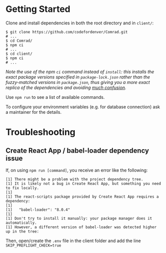 # Getting Started

Clone and install dependencies in both the root directory and in `client/`:

```shell
$ git clone https://github.com/codefordenver/Comrad.git
# ...
$ cd Comrad/
$ npm ci
# ...
$ cd client/
$ npm ci
# ...
```

_Note the use of the npm `ci` command instead of `install`: this installs the exact package versions specified in `package-lock.json` rather than the fuzzy-matched versions in `package.json`, thus giving you a more exact replica of the dependencies and avoiding [much confusion](https://stackoverflow.com/questions/45022048/why-does-npm-install-rewrite-package-lock-json)._

Use `npm run` to see a list of available commands.

To configure your environment variables (e.g. for database connection) ask a maintainer for the details.

Troubleshooting
===============

Create React App / babel-loader dependency issue
---------------

If, on using `npm run [command]`, you receive an error like the following:

```
[1] There might be a problem with the project dependency tree.
[1] It is likely not a bug in Create React App, but something you need to fix locally.
[1]
[1] The react-scripts package provided by Create React App requires a dependency:
[1]
[1]   "babel-loader": "8.0.4"
[1]
[1] Don't try to install it manually: your package manager does it automatically.
[1] However, a different version of babel-loader was detected higher up in the tree:
```

Then, open/create the `.env` file in the client folder and add the line `SKIP_PREFLIGHT_CHECK=true`
